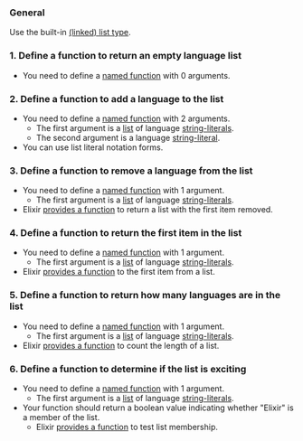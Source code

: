 ### General

Use the built-in [(linked) list type][list].

### 1. Define a function to return an empty language list

- You need to define a [named function][named-function] with 0 arguments.

### 2. Define a function to add a language to the list

- You need to define a [named function][named-function] with 2 arguments.
  - The first argument is a [list][list] of language [string-literals][string].
  - The second argument is a language [string-literal][string].
- You can use list literal notation forms.

### 3. Define a function to remove a language from the list

- You need to define a [named function][named-function] with 1 argument.
  - The first argument is a [list][list] of language [string-literals][string].
- Elixir [provides a function][list-ref] to return a list with the first item removed.

### 4. Define a function to return the first item in the list

- You need to define a [named function][named-function] with 1 argument.
  - The first argument is a [list][list] of language [string-literals][string].
- Elixir [provides a function][list-ref] to the first item from a list.

### 5. Define a function to return how many languages are in the list

- You need to define a [named function][named-function] with 1 argument.
  - The first argument is a [list][list] of language [string-literals][string].
- Elixir [provides a function][list-ref] to count the length of a list.

### 6. Define a function to determine if the list is exciting

- You need to define a [named function][named-function] with 1 argument.
  - The first argument is a [list][list] of language [string-literals][string].
- Your function should return a boolean value indicating whether "Elixir" is a member of the list.
  - Elixir [provides a function][list-ref] to test list membership.

[list]: https://elixir-lang.org/getting-started/basic-types.html#linked-lists
[named-function]: https://elixir-lang.org/getting-started/modules-and-functions.html#named-functions
[string]: https://elixir-lang.org/getting-started/basic-types.html#strings
[list-ref]: https://hexdocs.pm/elixir/List.html
